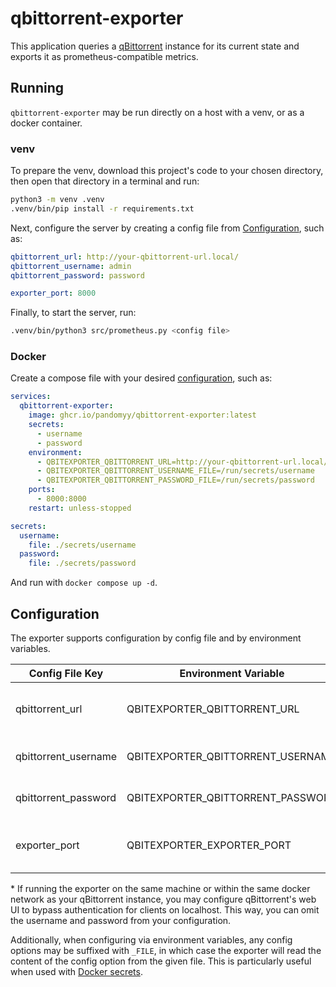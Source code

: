 # qbittorrent-exporter
This application queries a [qBittorrent](https://github.com/qbittorrent/qBittorrent/) instance for its current state and exports it as prometheus-compatible metrics.

## Running
`qbittorrent-exporter` may be run directly on a host with a venv, or as a docker container.

### venv
To prepare the venv, download this project's code to your chosen directory, then open that directory in a terminal and run:
```bash
python3 -m venv .venv
.venv/bin/pip install -r requirements.txt
```

Next, configure the server by creating a config file from [Configuration](#configuration), such as:
```yaml
qbittorrent_url: http://your-qbittorrent-url.local/
qbittorrent_username: admin
qbittorrent_password: password

exporter_port: 8000
```

Finally, to start the server, run:
```bash
.venv/bin/python3 src/prometheus.py <config file>
```

### Docker
Create a compose file with your desired [configuration](#configuration), such as:
```yaml
services:
  qbittorrent-exporter:
    image: ghcr.io/pandomyy/qbittorrent-exporter:latest
    secrets:
      - username
      - password
    environment:
      - QBITEXPORTER_QBITTORRENT_URL=http://your-qbittorrent-url.local/
      - QBITEXPORTER_QBITTORRENT_USERNAME_FILE=/run/secrets/username
      - QBITEXPORTER_QBITTORRENT_PASSWORD_FILE=/run/secrets/password
    ports:
      - 8000:8000
    restart: unless-stopped

secrets:
  username:
    file: ./secrets/username
  password:
    file: ./secrets/password
```

And run with `docker compose up -d`.

## Configuration
The exporter supports configuration by config file and by environment variables.

Config File Key | Environment Variable | Description
--- | --- | ---
qbittorrent_url | QBITEXPORTER_QBITTORRENT_URL | The base URL of your qBittorrent instance
qbittorrent_username | QBITEXPORTER_QBITTORRENT_USERNAME | Your qBittorrent username*
qbittorrent_password | QBITEXPORTER_QBITTORRENT_PASSWORD | Your qBittorrent password*
exporter_port | QBITEXPORTER_EXPORTER_PORT | (default: 8000) The port to listen on

\* If running the exporter on the same machine or within the same docker network as your qBittorrent instance, you may configure qBittorrent's web UI to bypass authentication for clients on localhost. This way, you can omit the username and password from your configuration.

Additionally, when configuring via environment variables, any config options may be suffixed with `_FILE`, in which case the exporter will read the content of the config option from the given file. This is particularly useful when used with [Docker secrets](https://docs.docker.com/compose/how-tos/use-secrets/).

